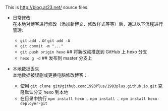 This is http://blog.at23.net/ source files.

* 日常修改  
	在本地对博客进行修改（添加新博文、修改样式等等）后，通过以下流程进行管理:  

	* `git add .` or `git add -A`  
	* `git commit -m "..."`  
	* `git push origin hexo` ## 将新改动推送到 GitHub 上 hexo  分支  
	* `hexo g -d` ## 发布到 master 分支上  

* 本地数据丢失  
	本地数据被误删或更换电脑修改博客：  
	
	* 使用 `git clone git@github.com:1993Plus/1993plus.github.io.git` 克隆默认分支 hexo 到本地
	* 在目录中执行 `npm install hexo 、npm install 、npm install hexo-deployer-git`
